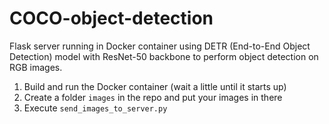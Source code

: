 # COCO-object-detection

Flask server running in Docker container using DETR (End-to-End Object Detection) model with ResNet-50 backbone to perform object detection on RGB images.

1. Build and run the Docker container (wait a little until it starts up)
1. Create a folder `images` in the repo and put your images in there
1. Execute `send_images_to_server.py`
